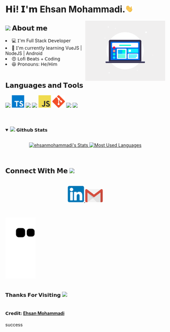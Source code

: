 <h1> 𝗛𝗶! 𝗜'𝗺 Ehsan Mohammadi.<img src="https://github.com/ehsanmohammadi65/ehsanmohammadi65/blob/master/assets/Hi.gif" width="25"></h1>
<img align="right" width="50%" src="https://github.com/ehsanmohammadi65/ehsanmohammadi65/blob/master/assets/responsive-design-image.gif">

<h2> <img src="https://emoji.gg/assets/emoji/7279-vibecat.gif" width="24"/> 𝗔𝗯𝗼𝘂𝘁 𝗺𝗲 </h2>

<li> 💻 𝖨'𝗆 Full Stack 𝖣𝖾𝗏𝖾𝗅𝗈𝗉𝖾𝗋 </li>
<li> 🧠 𝖨'𝗆 𝖼𝗎𝗋𝗋𝖾𝗇𝗍𝗅𝗒 𝗅𝖾𝖺𝗋𝗇𝗂𝗇𝗀 VueJS | NodeJS | Android</li>
<li> 😍 𝖫𝗈𝖿𝗂 𝖡𝖾𝖺𝗍𝗌 + 𝖢𝗈𝖽𝗂𝗇𝗀 </li>
<li> 😆 𝖯𝗋𝗈𝗇𝗈𝗎𝗇𝗌: 𝖧𝖾/𝖧𝗂𝗆 </li>

<br/>
<h2>𝗟𝗮𝗻𝗴𝘂𝗮𝗴𝗲𝘀 𝗮𝗻𝗱 𝗧𝗼𝗼𝗹𝘀</h2>
<code><img width="43" src="https://upload.wikimedia.org/wikipedia/commons/9/95/Vue.js_Logo_2.svg"></code>
<code><img width="40" src="https://github.com/ehsanmohammadi65/ehsanmohammadi65/blob/master/assets/Typescript.svg"></code>
<code><img width="43" src="https://upload.wikimedia.org/wikipedia/commons/a/ae/Nuxt_logo.svg"></code>
<code><img width="43" src="https://upload.wikimedia.org/wikipedia/commons/d/d9/Node.js_logo.svg"></code>
<code><img width="40" src="https://github.com/ehsanmohammadi65/ehsanmohammadi65/blob/master/assets/JS.svg"></code>
<code><img width="40" src="https://github.com/ehsanmohammadi65/ehsanmohammadi65/blob/master/assets/git.svg"></code>
<code><img width="40" src="https://upload.wikimedia.org/wikipedia/commons/4/4e/Docker_%28container_engine%29_logo.svg"></code>
<code><img width="40" src="https://upload.wikimedia.org/wikipedia/commons/a/ab/Linux_Logo_in_Linux_Libertine_Font.svg"></code>
<br/>
<br/>

#

<details open="">
<summary>
  <img src="https://media.giphy.com/media/cj87CxfRtrUifF3Ryk/giphy.gif" height="25">
  <span>𝗚𝗶𝘁𝗵𝘂𝗯 𝗦𝘁𝗮𝘁𝘀</span>
</summary>
<br>

<p align="center">
  <a href="https://github.com/ehsanmohammadi65/" target="_blank">
    <img width="400em" src="https://github-readme-stats.vercel.app/api?username=ehsanmohammadi65_icons=true&theme=react" alt="ehsanmohammadi's Stats" />
    <img width="335em" src="https://github-readme-stats.vercel.app/api/top-langs/?username=ehsanmohammadi65=compact&theme=react" alt="Most Used Languages" />
  </a>
</p>
</details>
<br>

<h2>
  𝗖𝗼𝗻𝗻𝗲𝗰𝘁 𝗪𝗶𝘁𝗵 𝗠𝗲
  <a target="_blank">
    <img src="https://media.tenor.com/images/22f42c11b612b041b4038573dca18a2d/tenor.gif" height="25px" style="max-width:100%;">
  </a>
</h2>

<p align="center">
  <br>
  <a href="https://www.linkedin.com/in/ehsan-mohamadi-pv/" target="_blank">
    <code><img width="51" src="https://github.com/ehsanmohammadi65/ehsanmohammadi65/blob/master/assets/linkedIn.png"/></code>
  </a>
  <a href="mailto: xyxyxyxy16@gmail.com" target="_blank">
    <code><img width="55" src="https://github.com/ehsanmohammadi65/ehsanmohammadi65/blob/master/assets/gmail.png"/></code>
  </a>
</p>
<br/>

![Snake animation](https://github.com/ehsanmohammadi65/ehsanmohammadi65/blob/output/github-contribution-grid-snake.svg)

#

<h3>𝗧𝗵𝗮𝗻𝗸𝘀 𝗙𝗼𝗿 𝗩𝗶𝘀𝗶𝘁𝗶𝗻𝗴 <img height="40" src="https://emoji.gg/assets/emoji/7333-parrotdance.gif"></h3>

#

<h4>𝗖𝗿𝗲𝗱𝗶𝘁: <a href="https://github.com/ehsanmohammadi65">Ehsan Mohammadi</a></h4>
<p>success</p>
